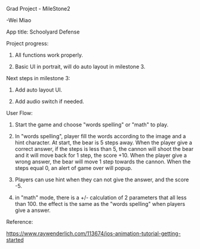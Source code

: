 Grad Project - MileStone2

-Wei Miao

App title: Schoolyard Defense

Project progress:

1. All functions work properly.

2. Basic UI in portrait, will do auto layout in milestone 3.

Next steps in milestone 3:

1. Add auto layout UI.

2. Add audio switch if needed.

User Flow:

1. Start the game and choose "words spelling" or "math" to play.

2. In "words spelling", player fill the words according to the image and a hint character. At start, the bear is 5 steps away. When the player give a correct answer, if the steps is less than 5, the cannon will shoot the bear and it will move back for 1 step, the score +10. When the player give a wrong answer, the bear will move 1 step towards the cannon. When the steps equal 0, an alert of game over will popup.

3. Players can use hint when they can not give the answer, and the score -5.

4. in "math" mode, there is a +/- calculation of 2 parameters that all less than 100. the effect is the same as the "words spelling" when players give a answer.


Reference:

https://www.raywenderlich.com/113674/ios-animation-tutorial-getting-started
